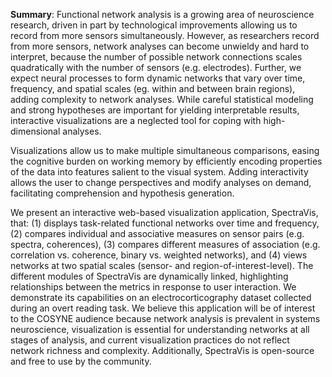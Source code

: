 **Summary**: Functional network analysis is a growing area of neuroscience research, driven in part by technological improvements allowing us to record from more sensors simultaneously. However, as researchers record from more sensors, network analyses can become unwieldy and hard to interpret, because the number of possible network connections scales quadratically with the number of sensors (e.g. electrodes). Further, we expect neural processes to form dynamic networks that vary over time, frequency, and spatial scales (eg. within and between brain regions), adding complexity to network analyses. While careful statistical modeling and strong hypotheses are important for yielding interpretable results, interactive visualizations are a neglected tool for coping with high-dimensional analyses.

Visualizations allow us to make multiple simultaneous comparisons, easing the cognitive burden on working memory by efficiently encoding properties of the data into features salient to the visual system. Adding interactivity allows the user to change perspectives and modify analyses on demand, facilitating comprehension and hypothesis generation.

We present an interactive web-based visualization application, SpectraVis, that: (1) displays task-related functional networks over time and frequency, (2) compares individual and associative measures on sensor pairs (e.g. spectra, coherences), (3) compares different measures of association (e.g. correlation vs. coherence, binary vs. weighted networks), and (4) views networks at two spatial scales (sensor- and region-of-interest-level). The different modules of SpectraVis are dynamically linked, highlighting relationships between the metrics in response to user interaction. We demonstrate its capabilities on an electrocorticography dataset collected during an overt reading task. We believe this application will be of interest to the COSYNE audience because network analysis is prevalent in systems neuroscience, visualization is essential for understanding networks at all stages of analysis, and current visualization practices do not reflect network richness and complexity. Additionally, SpectraVis is open-source and free to use by the community.
